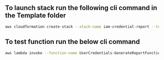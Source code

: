 
## To launch stack run the following cli command in the Template folder
```bash 
aws cloudformation create-stack --stack-name iam-credential-report --template-body file://main.yaml --parameters file://parameter.json --capabilities CAPABILITY_NAMED_IAM
```
## To test function run the below cli command 
```bash
aws lambda invoke --function-name UserCredentials-GenerateReportFunction --payload '{}' --cli-binary-format raw-in-base64-out \ output.json
```